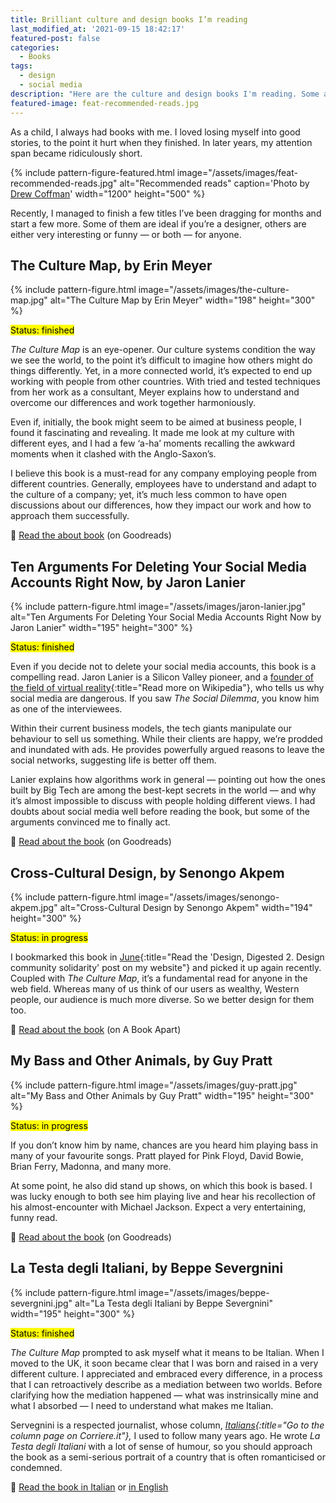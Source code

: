 ```yaml
---
title: Brilliant culture and design books I’m reading
last_modified_at: '2021-09-15 18:42:17'
featured-post: false
categories:
  - Books
tags:
  - design
  - social media
description: "Here are the culture and design books I'm reading. Some are ideal if you're a designer, others are either very interesting or funny — or both — for anyone."
featured-image: feat-recommended-reads.jpg
---
```

<p class="lead">As a child, I always had books with me. I loved losing myself into good stories, to the point it hurt when they finished. In later years, my attention span became ridiculously short.</p>

<!--more-->

{% include pattern-figure-featured.html image="/assets/images/feat-recommended-reads.jpg" alt="Recommended reads" caption='Photo by <a href="https://unsplash.com/@drewcoffman">Drew Coffman</a>' width="1200" height="500" %}

Recently, I managed to finish a few titles I’ve been dragging for months and start a few more. Some of them are ideal if you’re a designer, others are either very interesting or funny — or both — for anyone.

## The Culture Map, by Erin Meyer

{% include pattern-figure.html image="/assets/images/the-culture-map.jpg" alt="The Culture Map by Erin Meyer" width="198" height="300" %}

<mark class="smd-highlight mb-4">Status: finished</mark>

_The Culture Map_ is an eye-opener. Our culture systems condition the way we see the world, to the point it’s difficult to imagine how others might do things differently. Yet, in a more connected world, it’s expected to end up working with people from other countries. With tried and tested techniques from her work as a consultant, Meyer explains how to understand and overcome our differences and work together harmoniously.

Even if, initially, the book might seem to be aimed at business people, I found it fascinating and revealing. It made me look at my culture with different eyes, and I had a few ‘a-ha’ moments recalling the awkward moments when it clashed with the Anglo-Saxon’s.

I believe this book is a must-read for any company employing people from different countries. Generally, employees have to understand and adapt to the culture of a company; yet, it’s much less common to have open discussions about our differences, how they impact our work and how to approach them successfully.

<p class="detached">🔗 <a href="https://www.goodreads.com/book/show/22085568-the-culture-map">Read the about book</a> (on Goodreads)</p>

## Ten Arguments For Deleting Your Social Media Accounts Right Now, by Jaron Lanier

{% include pattern-figure.html image="/assets/images/jaron-lanier.jpg" alt="Ten Arguments For Deleting Your Social Media Accounts Right Now by Jaron Lanier" width="195" height="300" %}

<mark class="smd-highlight mb-4">Status: finished</mark>

Even if you decide not to delete your social media accounts, this book is a compelling read. Jaron Lanier is a Silicon Valley pioneer, and a [founder of the field of virtual reality](https://en.wikipedia.org/wiki/Jaron_Lanier){:title="Read more on Wikipedia"}, who tells us why social media are dangerous. If you saw _The Social Dilemma_, you know him as one of the interviewees.

Within their current business models, the tech giants manipulate our behaviour to sell us something. While their clients are happy, we’re prodded and inundated with ads. He provides powerfully argued reasons to leave the social networks, suggesting life is better off them.

Lanier explains how algorithms work in general — pointing out how the ones built by Big Tech are among the best-kept secrets in the world — and why it’s almost impossible to discuss with people holding different views. I had doubts about social media well before reading the book, but some of the arguments convinced me to finally act.

<p class="detached">🔗 <a href="https://www.goodreads.com/book/show/37830765-ten-arguments-for-deleting-your-social-media-accounts-right-now">Read about the book</a> (on Goodreads)</p>

## Cross-Cultural Design, by Senongo Akpem

{% include pattern-figure.html image="/assets/images/senongo-akpem.jpg" alt="Cross-Cultural Design by Senongo Akpem" width="194" height="300" %}

<mark class="smd-highlight mb-4">Status: in progress</mark>

I bookmarked this book in [June](/design-digested/design-community-solidarity/){:title="Read the 'Design, Digested 2. Design community solidarity' post on my website"} and picked it up again recently. Coupled with _The Culture Map_, it’s a fundamental read for anyone in the web field. Whereas many of us think of our users as wealthy, Western people, our audience is much more diverse. So we better design for them too.

<p class="detached">🔗 <a href="https://abookapart.com/products/cross-cultural-design">Read about the book</a> (on A Book Apart)</p>

## My Bass and Other Animals, by Guy Pratt

{% include pattern-figure.html image="/assets/images/guy-pratt.jpg" alt="My Bass and Other Animals by Guy Pratt" width="195" height="300" %}

<mark class="smd-highlight mb-4">Status: in progress</mark>

If you don’t know him by name, chances are you heard him playing bass in many of your favourite songs. Pratt played for Pink Floyd, David Bowie, Brian Ferry, Madonna, and many more.

At some point, he also did stand up shows, on which this book is based. I was lucky enough to both see him playing live and hear his recollection of his almost-encounter with Michael Jackson. Expect a very entertaining, funny read.

<p class="detached">🔗 <a href="https://www.goodreads.com/book/show/2822087-my-bass-and-other-animals">Read about the book</a> (on Goodreads)</p>

## La Testa degli Italiani, by Beppe Severgnini

{% include pattern-figure.html image="/assets/images/beppe-severgnini.jpg" alt="La Testa degli Italiani by Beppe Severgnini" width="195" height="300" %}

<mark class="smd-highlight mb-4">Status: finished</mark>

_The Culture Map_ prompted to ask myself what it means to be Italian. When I moved to the UK, it soon became clear that I was born and raised in a very different culture. I appreciated and embraced every difference, in a process that I can retroactively describe as a mediation between two worlds. Before clarifying how the mediation happened — what was instrinsically mine and what I absorbed — I need to understand what makes me Italian. 

Servegnini is a respected journalist, whose column, _[Italians](https://italians.corriere.it/){:title="Go to the column page on Corriere.it"},_ I used to follow many years ago. He wrote _La Testa degli Italiani_ with a lot of sense of humour, so you should approach the book as a semi-serious portrait of a country that is often romanticised or condemned.

<p class="detached">🔗 <a href="https://www.goodreads.com/book/show/1564625.La_testa_degli_italiani">Read the book in Italian</a> or <a href="https://www.goodreads.com/book/show/581712.La_Bella_Figura">in English</a></p>
